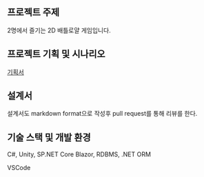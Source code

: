 ## 프로젝트 주제
2명에서 즐기는 2D 배틀로얄 게임입니다.

## 프로젝트 기획 및 시나리오
[기획서](https://www.notion.so/josephcha/2D-MMORPG-096c5bbe9ab04b899bebc1ec25401357)

## 설계서

설계서도 markdown format으로 작성후 pull request를 통해 리뷰를 한다.

## 기술 스택 및 개발 환경
C#, Unity, SP.NET Core Blazor, RDBMS, .NET ORM

VSCode 
